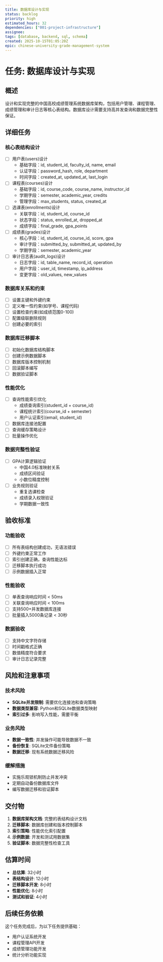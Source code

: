 ```yaml
---
title: 数据库设计与实现
status: backlog
priority: high
estimated_hours: 32
dependencies: ["001-project-infrastructure"]
assignee:
tags: [database, backend, sql, schema]
created: 2025-10-15T01:05:20Z
epic: chinese-university-grade-management-system
---
```


# 任务: 数据库设计与实现

## 概述
设计和实现完整的中国高校成绩管理系统数据库架构，包括用户管理、课程管理、成绩管理和审计日志等核心表结构。数据库设计需要支持高并发查询和数据完整性保证。

## 详细任务

### 核心表结构设计
- [ ] 用户表(users)设计
  - 基础字段：id, student_id, faculty_id, name, email
  - 认证字段：password_hash, role, department
  - 时间字段：created_at, updated_at, last_login
- [ ] 课程表(courses)设计
  - 基础字段：id, course_code, course_name, instructor_id
  - 学期字段：semester, academic_year, credits
  - 管理字段：max_students, status, created_at
- [ ] 选课表(enrollments)设计
  - 关联字段：id, student_id, course_id
  - 状态字段：status, enrolled_at, dropped_at
  - 成绩字段：final_grade, gpa_points
- [ ] 成绩表(grades)设计
  - 核心字段：id, student_id, course_id, score, gpa
  - 审计字段：submitted_by, submitted_at, updated_by
  - 学期字段：semester, academic_year
- [ ] 审计日志表(audit_logs)设计
  - 日志字段：id, table_name, record_id, operation
  - 用户字段：user_id, timestamp, ip_address
  - 变更字段：old_values, new_values

### 数据库关系和约束
- [ ] 设置主键和外键约束
- [ ] 定义唯一性约束(如学号、课程代码)
- [ ] 设置检查约束(如成绩范围0-100)
- [ ] 配置级联删除规则
- [ ] 创建必要的索引

### 数据库迁移脚本
- [ ] 初始化数据库结构脚本
- [ ] 创建示例数据脚本
- [ ] 数据库版本控制机制
- [ ] 回滚脚本编写
- [ ] 数据验证脚本

### 性能优化
- [ ] 查询性能索引优化
  - 成绩查询索引(student_id + course_id)
  - 课程统计索引(course_id + semester)
  - 用户认证索引(email, student_id)
- [ ] 数据库连接池配置
- [ ] 查询缓存策略设计
- [ ] 批量操作优化

### 数据完整性验证
- [ ] GPA计算逻辑验证
  - 中国4.0标准映射关系
  - 成绩区间验证
  - 小数位精度控制
- [ ] 业务规则验证
  - 重复选课检查
  - 成绩录入权限验证
  - 学期数据一致性

## 验收标准

### 功能验收
- [ ] 所有表结构创建成功，无语法错误
- [ ] 外键约束正常工作
- [ ] 索引创建正确，查询性能达标
- [ ] 迁移脚本执行成功
- [ ] 示例数据插入正常

### 性能验收
- [ ] 单表查询响应时间 < 50ms
- [ ] 关联查询响应时间 < 100ms
- [ ] 支持500+并发数据库连接
- [ ] 批量插入5000条记录 < 30秒

### 数据验收
- [ ] 支持中文字符存储
- [ ] 时间戳格式正确
- [ ] 数值精度符合要求
- [ ] 审计日志记录完整

## 风险和注意事项

### 技术风险
- **SQLite并发限制**: 需要优化连接池和查询策略
- **数据类型兼容**: Python和SQLite数据类型映射
- **索引过多**: 影响写入性能，需要平衡

### 业务风险
- **数据一致性**: 并发操作可能导致数据不一致
- **备份恢复**: SQLite文件备份策略
- **数据迁移**: 现有系统数据迁移风险

### 缓解措施
- 实施乐观锁机制防止并发冲突
- 定期自动备份数据库文件
- 编写数据迁移和验证脚本

## 交付物

1. **数据库架构文档**: 完整的表结构设计文档
2. **迁移脚本**: 数据库创建和版本控制脚本
3. **索引策略**: 性能优化索引配置
4. **示例数据**: 开发和测试用数据集
5. **验证脚本**: 数据完整性检查工具

## 估算时间
- **总估算**: 32小时
- **表结构设计**: 12小时
- **迁移脚本开发**: 8小时
- **性能优化**: 8小时
- **测试和验证**: 4小时

## 后续任务依赖
这个任务完成后，为以下任务提供基础：
- 用户认证系统开发
- 课程管理API开发
- 成绩管理功能开发
- 统计分析功能实现